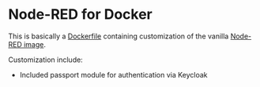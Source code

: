 # Node-RED for Docker

This is basically a [Dockerfile](./Dockerfile) containing customization of the vanilla [Node-RED image](https://hub.docker.com/r/nodered/node-red).

Customization include:

- Included passport module for authentication via Keycloak
